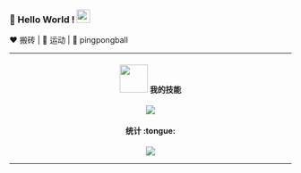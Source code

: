 
### 👋 Hello World !  <img src="https://github.com/TheDudeThatCode/TheDudeThatCode/blob/master/Assets/Earth.gif" width="24px">
  
:heart: 搬砖 | :black_heart: 运动 | :blue_heart: pingpongball

----

<h4 align="center"><img src="https://media.giphy.com/media/VgCDAzcKvsR6OM0uWg/giphy.gif" width="50"> 我的技能 </h4>

<p align="center"><img src="https://github-readme-stats.vercel.app/api/top-langs/?username=Passion-Logan&langs_count=10&theme=tokyonight&layout=compact" /></p>

<h4 align="center"> 统计 :tongue: </h4>

<p align="center"><img src="https://github-readme-stats.vercel.app/api?username=Passion-Logan&show_icons=true&theme=synthwave" /></p>



-------


<!--
[![Top Langs](https://github-readme-stats.vercel.app/api/top-langs/?username=Passion-Logan)](https://github.com/anuraghazra/github-readme-stats)
### Hi there 👋
**Passion-Logan/Passion-Logan** is a ✨ _special_ ✨ repository because its `README.md` (this file) appears on your GitHub profile.

![Prify Philip's GitHub Stats](https://github-readme-stats.vercel.app/api?username=Passion-Logan&hide=["stars"]&show_icons=true)

Here are some ideas to get you started:

- 🔭 I’m currently working on ...
- 🌱 I’m currently learning ...
- 👯 I’m looking to collaborate on ...
- 🤔 I’m looking for help with ...
- 💬 Ask me about ...
- 📫 How to reach me: ...
- 😄 Pronouns: ...
- ⚡ Fun fact: ...
-->

